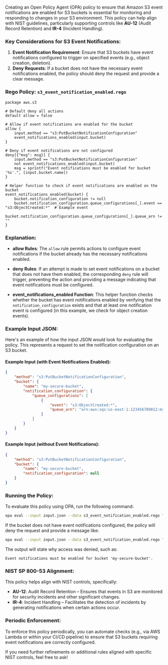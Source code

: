 Creating an Open Policy Agent (OPA) policy to ensure that Amazon S3 event notifications are enabled for S3 buckets is essential for monitoring and responding to changes in your S3 environment. This policy can help align with NIST guidelines, particularly supporting controls like **AU-12** (Audit Record Retention) and **IR-4** (Incident Handling).

### Key Considerations for S3 Event Notifications:
1. **Event Notification Requirement**: Ensure that S3 buckets have event notifications configured to trigger on specified events (e.g., object creation, deletion).
2. **Deny Requests**: If a bucket does not have the necessary event notifications enabled, the policy should deny the request and provide a clear message.

### **Rego Policy: `s3_event_notification_enabled.rego`**

```rego
package aws.s3

# Default deny all actions
default allow = false

# Allow if event notifications are enabled for the bucket
allow {
    input.method == "s3:PutBucketNotificationConfiguration"
    event_notifications_enabled(input.bucket)
}

# Deny if event notifications are not configured
deny[{"msg": msg}] {
    input.method == "s3:PutBucketNotificationConfiguration"
    not event_notifications_enabled(input.bucket)
    msg = sprintf("Event notifications must be enabled for bucket '%s'.", [input.bucket.name])
}

# Helper function to check if event notifications are enabled on the bucket
event_notifications_enabled(bucket) {
    bucket.notification_configuration != null
    bucket.notification_configuration.queue_configurations[_].event == "s3:ObjectCreated:*"  # Example event
    bucket.notification_configuration.queue_configurations[_].queue_arn != ""
}
```

### **Explanation:**
- **allow Rules**: The `allow` rule permits actions to configure event notifications if the bucket already has the necessary notifications enabled.

- **deny Rules**: If an attempt is made to set event notifications on a bucket that does not have them enabled, the corresponding `deny` rule will trigger, preventing the action and providing a message indicating that event notifications must be configured.

- **event_notifications_enabled Function**: This helper function checks whether the bucket has event notifications enabled by verifying that the `notification_configuration` exists and that at least one notification event is configured (in this example, we check for object creation events).

### **Example Input JSON:**
Here's an example of how the input JSON would look for evaluating the policy. This represents a request to set the notification configuration on an S3 bucket.

#### Example Input (with Event Notifications Enabled):
```json
{
    "method": "s3:PutBucketNotificationConfiguration",
    "bucket": {
        "name": "my-secure-bucket",
        "notification_configuration": {
            "queue_configurations": [
                {
                    "event": "s3:ObjectCreated:*",
                    "queue_arn": "arn:aws:sqs:us-east-1:123456789012:my-queue"
                }
            ]
        }
    }
}
```

#### Example Input (without Event Notifications):
```json
{
    "method": "s3:PutBucketNotificationConfiguration",
    "bucket": {
        "name": "my-secure-bucket",
        "notification_configuration": null
    }
}
```

### **Running the Policy:**
To evaluate this policy using OPA, run the following command:

```bash
opa eval --input input.json --data s3_event_notification_enabled.rego "data.aws.s3.allow"
```

If the bucket does not have event notifications configured, the policy will deny the request and provide a message like:

```bash
opa eval --input input.json --data s3_event_notification_enabled.rego "data.aws.s3.deny"
```

The output will state why access was denied, such as:

```
Event notifications must be enabled for bucket 'my-secure-bucket'.
```

### **NIST SP 800-53 Alignment:**
This policy helps align with NIST controls, specifically:
- **AU-12**: Audit Record Retention – Ensures that events in S3 are monitored for security incidents and other significant changes.
- **IR-4**: Incident Handling – Facilitates the detection of incidents by generating notifications when certain actions occur.

### **Periodic Enforcement:**
To enforce this policy periodically, you can automate checks (e.g., via AWS Lambda or within your CI/CD pipeline) to ensure that S3 buckets requiring event notifications are correctly configured.

If you need further refinements or additional rules aligned with specific NIST controls, feel free to ask!
